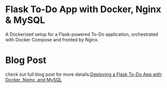 # Flask To-Do App with Docker, Nginx & MySQL
A Dockerized setup for a Flask-powered To-Do application, orchestrated with Docker Compose and fronted by Nginx.

# Blog Post
check out full blog post for more details:[Deploying a Flask To-Do App with Docker, Nginx, and MySQL](https://netopsautomation.medium.com/deploying-a-flask-to-do-app-with-docker-nginx-and-mysql-4b85a7e929a3)


